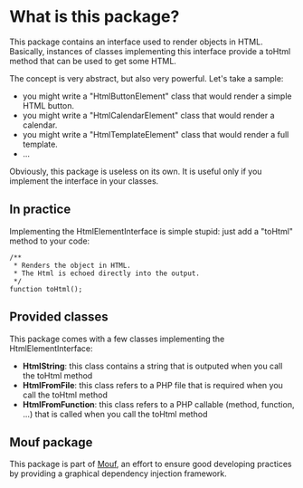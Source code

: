 What is this package?
=====================

This package contains an interface used to render objects in HTML.
Basically, instances of classes implementing this interface provide a toHtml method that can be used to get some HTML.

The concept is very abstract, but also very powerful. Let's take a sample:

- you might write a "HtmlButtonElement" class that would render a simple HTML button.
- you might write a "HtmlCalendarElement" class that would render a calendar.
- you might write a "HtmlTemplateElement" class that would render a full template.
- ...

Obviously, this package is useless on its own. It is useful only if you implement the interface in your classes.

In practice
-----------

Implementing the HtmlElementInterface is simple stupid: just add a "toHtml" method to your code:

	/**
	 * Renders the object in HTML.
	 * The Html is echoed directly into the output.
	 */
	function toHtml();

Provided classes
----------------

This package comes with a few classes implementing the HtmlElementInterface:

- **HtmlString**: this class contains a string that is outputed when you call the toHtml method
- **HtmlFromFile**: this class refers to a PHP file that is required when you call the toHtml method  
- **HtmlFromFunction**: this class refers to a PHP callable (method, function, ...) that is called when you call the toHtml method


Mouf package
------------

This package is part of [Mouf](http://mouf-php.com), an effort to ensure good developing practices by providing a graphical dependency injection framework.
